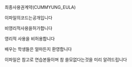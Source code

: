 최종사용권계약(CUMMYUNG_EULA)

이파일의코드는공개입니다

비영리적사용을허가합니다

영리적 사용을 비허용합니다

배우는 학생들은 얼마든지 환영합니다

이파일은 참고로 연습본들이며 참 쓸모없다는것을 미리 알려드립니다
